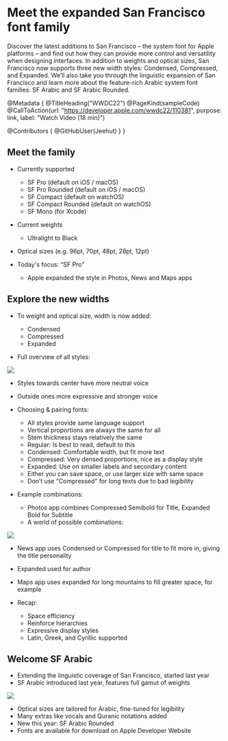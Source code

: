 # Meet the expanded San Francisco font family

Discover the latest additions to San Francisco – the system font for Apple platforms – and find out how they can provide more control and versatility when designing interfaces. In addition to weights and optical sizes, San Francisco now supports three new width styles: Condensed, Compressed, and Expanded. We’ll also take you through the linguistic expansion of San Francisco and learn more about the feature-rich Arabic system font families: SF Arabic and SF Arabic Rounded.

@Metadata {
   @TitleHeading("WWDC22")
   @PageKind(sampleCode)
   @CallToAction(url: "https://developer.apple.com/wwdc22/110381", purpose: link, label: "Watch Video (18 min)")

   @Contributors {
      @GitHubUser(Jeehut)
   }
}



## Meet the family

- Currently supported
    - SF Pro (default on iOS / macOS)
    - SF Pro Rounded (default on iOS / macOS)
    - SF Compact (default on watchOS)
    - SF Compact Rounded (default on watchOS)
    - SF Mono (for Xcode)

- Current weights
  - Ultralight to Black

- Optical sizes (e.g. 96pt, 70pt, 48pt, 28pt, 12pt)
- Today's focus: “SF Pro”
  - Apple expanded the style in Photos, News and Maps apps

## Explore the new widths

- To weight and optical size, width is now added:
    - Condensed
    - Compressed
    - Expanded

- Full overview of all styles:
    
![](https://user-images.githubusercontent.com/6942160/173163906-cf9c9b03-6b46-4869-bb54-d3afca115efe.png)


- Styles towards center have more neutral voice
- Outside ones more expressive and stronger voice
- Choosing & pairing fonts:
    - All styles provide same language support
    - Vertical proportions are always the same for all
    - Stem thickness stays relatively the same
    - Regular: Is best to read, default to this
    - Condensed: Comfortable width, but fit more text
    - Compressed: Very densed proportions, nice as a display style
    - Expanded: Use on smaller labels and secondary content
    - Either you can save space, or use larger size with same space
    - Don’t use “Compressed” for long texts due to bad legibility

- Example combinations:
    - Photos app combines Compressed Semibold for Title, Expanded Bold for Subtitle
    - A world of possible combinations:

![](https://user-images.githubusercontent.com/6942160/173163915-f9884e76-e2ab-4c51-be10-b0b98b011a74.png)


- News app uses Condensed or Compressed for title to fit more in, giving the title personality
- Expanded used for author
- Maps app uses expanded for long mountains to fill greater space, for example

- Recap:
    - Space efficiency
    - Reinforce hierarchies
    - Expressive display styles
    - Latin, Greek, and Cyrillic supported

## Welcome SF Arabic

- Extending the linguistic coverage of San Francisco, started last year
- SF Arabic introduced last year, features full gamut of weights
    
![](https://user-images.githubusercontent.com/6942160/173163935-7fa777f0-379a-4dd6-9f2e-9a6224fd70c4.png)

- Optical sizes are tailored for Arabic, fine-tuned for legibility
- Many extras like vocals and Quranic notations added
- New this year: SF Arabic Rounded
- Fonts are available for download on Apple Developer Website
